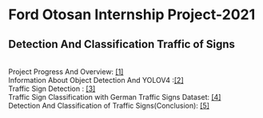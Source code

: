 # Ford Otosan Internship Project-2021

## Detection And Classification Traffic of Signs
<br>
Project Progress And Overview: <a href="https://github.com/tyasemin/FO-Internship-Project-2/blob/main/Overview.ipynb">[1] </a>
<br>
Information About Object Detection And YOLOV4 :<a href="https://github.com/tyasemin/FO-Internship-Project-2/blob/main/notebooks/Object%20Detection.ipynb">[2]</a>
<br>
Traffic Sign Detection : <a href="https://github.com/tyasemin/FO-Internship-Project-2/blob/main/notebooks/Traffic%20Sign%20Detection.ipynb">[3]</a>
<br>
Traffic Sign Classification with German Traffic Signs Dataset: <a href="https://github.com/tyasemin/FO-Internship-Project-2/blob/main/notebooks/Traffic_Sign_Classification.ipynb">[4]</a>
<br>
Detection And Classification of Traffic Signs(Conclusion): <a href="https://github.com/tyasemin/FO-Internship-Project-2/blob/main/notebooks/Detection%20And%20Classification%20of%20Traffic%20Signs.ipynb">[5]</a>
